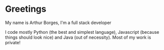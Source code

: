 # Greetings

My name is Arthur Borges, I'm a full stack developer

I code mostly Python (the best and simplest language), Javascript (because things should look nice) and Java (out of necessity). Most of my work is private!

<!--
**Abrothguer/Abrothguer** is a ✨ _special_ ✨ repository because its `README.md` (this file) appears on your GitHub profile.

Here are some ideas to get you started:

- 🔭 I’m currently working on ...
- 🌱 I’m currently learning ...
- 👯 I’m looking to collaborate on ...
- 🤔 I’m looking for help with ...
- 💬 Ask me about ...
- 📫 How to reach me: ...
- 😄 Pronouns: ...
- ⚡ Fun fact: ...
-->
